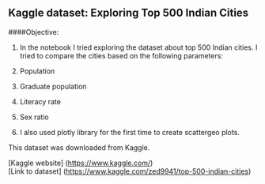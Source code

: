 ## Kaggle dataset: Exploring Top 500 Indian Cities

####Objective:

1. In the notebook I tried exploring the dataset about top 500 Indian cities. I tried to compare the cities based on the following parameters:

  1. Population
  2. Graduate population
  3. Literacy rate
  4. Sex ratio

2. I also used plotly library for the first time to create scattergeo plots. 


This dataset was downloaded from Kaggle.

[Kaggle website] (https://www.kaggle.com/) <br />
[Link to dataset] (https://www.kaggle.com/zed9941/top-500-indian-cities)

